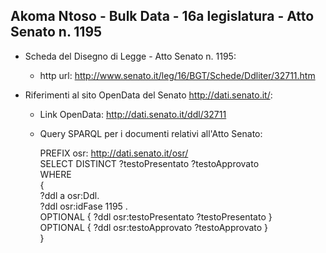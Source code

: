 ## Akoma Ntoso - Bulk Data - 16a legislatura - Atto Senato n. 1195 ##

* Scheda del Disegno di Legge - Atto Senato n. 1195:
	* http url: http://www.senato.it/leg/16/BGT/Schede/Ddliter/32711.htm

* Riferimenti al sito OpenData del Senato http://dati.senato.it/:
	* Link OpenData: http://dati.senato.it/ddl/32711
	* Query SPARQL per i documenti relativi all'Atto Senato:

        PREFIX osr: <http://dati.senato.it/osr/>  
		SELECT DISTINCT ?testoPresentato ?testoApprovato  
		WHERE  
		{  
		    ?ddl a osr:Ddl.  
		    ?ddl osr:idFase 1195 .  
		    OPTIONAL { ?ddl osr:testoPresentato ?testoPresentato }  
		    OPTIONAL { ?ddl osr:testoApprovato ?testoApprovato }  
		}
		